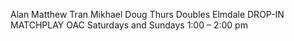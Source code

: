 Alan
Matthew Tran
Mikhael
Doug
Thurs Doubles Elmdale
DROP-IN MATCHPLAY  OAC Saturdays and Sundays 1:00 – 2:00 pm
